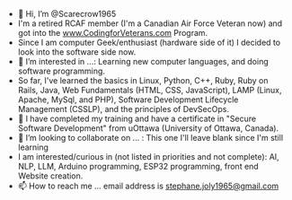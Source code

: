 - 👋 Hi, I’m @Scarecrow1965
- I'm a retired RCAF member (I'm a Canadian Air Force Veteran now) and got into the www.CodingforVeterans.com Program.
- Since I am computer Geek/enthusiast (hardware side of it) I decided to look into the software side now.
- 👀 I’m interested in ...: Learning new computer languages, and doing software programming.
- So far, I've learned the basics in Linux, Python, C++, Ruby, Ruby on Rails, Java, Web Fundamentals (HTML, CSS, JavaScript), LAMP (Linux, Apache, MySql, and PHP), Software Development Lifecycle Management (CSSLP), and the principles of DevSecOps.
- 🌱 I have completed my training and have a certificate  in "Secure Software Development" from uOttawa (University of Ottawa, Canada).
- 💞️ I’m looking to collaborate on ... : This one I'll leave blank since I'm still learning
- I am interested/curious in (not listed in priorities and not complete): AI, NLP, LLM, Arduino programming, ESP32 programming, front end Website creation.
- 📫 How to reach me ... email address is stephane.joly1965@gmail.com

<!---
Scarecrow1965/Scarecrow1965 is a ✨ special ✨ repository because its `README.md` (this file) appears on your GitHub profile.
You can click the Preview link to take a look at your changes.
--->
